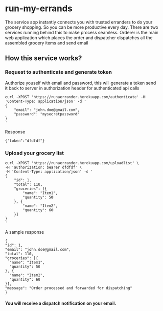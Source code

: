 # run-my-errands
The service app instantly connects you with trusted erranders to do your grocery shopping.  So you can be more productive every day. There are two services running behind this to make process seamless. Orderer is the main web application which places the order and dispatcher dispatches all the assembled grocery items and send email

## How this service works?

### Request to authenticate and generate token

   Authorize youself with email and password, this will generate a token send it back to server in authorization header for authenticated api calls

    curl -XPOST 'https://runaerrander.herokuapp.com/authenticate' -H 'Content-Type: application/json' -d '
    {
        "email": "john.doe@gmail.com",
        "password": "mysecretpassword"
    }
    '

   Response 
    
    {"token":"dfdfdf"}
    

### Upload your grocery list

    curl -XPOST 'https://runaerrander.herokuapp.com/uploadlist' \
    -H 'authorization: bearer dfdfdf' \
    -H 'Content-Type: application/json' -d '
    {
        "id": 1,
        "total": 110,
        "groceries": [{
            "name": "Item1",
            "quantity": 50
        }, {
            "name": "Item2",
            "quantity": 60
        }]
    }
    '

   A sample response 
    
    {
    "id": 1,
    "email": "john.doe@gmail.com",
    "total": 110,
    "groceries": [{
      "name": "Item1",
      "quantity": 50
    }, {
      "name": "Item2",
      "quantity": 60
    }],
    "message": "Order processed and forwarded for dispatching"
    }



#### You will receive a dispatch notification on your email.
